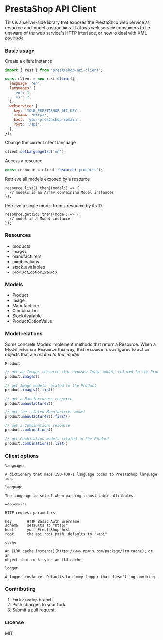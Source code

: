 # PrestaShop API Client

This is a server-side library that exposes the PrestaShop web service
as resource and model abstractions. It allows web service consumers to be
unaware of the web service's HTTP interface, or how to deal with XML payloads.

### Basic usage

Create a client instance

```javascript
import { rest } from 'prestashop-api-client';

const client = new rest.Client({
  language: 'en',
  languages: {
    'en': 1,
    'es': 2,
  },
  webservice: {
    key: 'YOUR_PRESTASHOP_API_KEY',
    scheme: 'https',
    host: 'your-prestashop-domain',
    root: '/api',
  },
});
```

Change the current client language
```javascript
client.setLanguageIso('en');
```

Access a resource
```javascript
const resource = client.resource('products');
```

Retrieve all models exposed by a resource
```
resource.list().then((models) => {
  // models is an Array containing Model instances
});
```

Retrieve a single model from a resource by its ID
```
resource.get(id).then((model) => {
  // model is a Model instance
});
```


### Resources

- products
- images
- manufacturers
- combinations
- stock_availables
- product_option_values

### Models

- Product
- Image
- Manufacturer
- Combination
- StockAvailable
- ProductOptionValue


### Model relations

Some concrete Models implement methods that return a Resource. When a Model
returns a Resource this way, that resource is configured to act on objects
that are *related to that model*. 

`Product`

```javascript
// get an Images resource that exposes Image models related to the Product
product.images()

// get Image models related to the Product
product.images().list()

// get a Manufacturers resource
product.manufacturer()

// get the related Manufacturer model
product.manufacturer().first()

// get a Combinations resource
product.combinations()

// get Combination models related to the Product
product.combinations().list()
```

### Client options

`languages`

    A dictionary that maps ISO-639-1 language codes to PrestaShop language ids.

`language`

    The language to select when parsing translatable attributes.

`webservice`

    HTTP request parameters

    key       HTTP Basic Auth username
    scheme    defaults to "https"
    host      your PrestaShop host
    root      the api root path; defaults to "/api"

`cache`

    An [LRU cache instance](https://www.npmjs.com/package/lru-cache), or an
    object that duck-types an LRU cache.

`logger`

    A logger instance. Defaults to dummy logger that doesn't log anything.


### Contributing

1. Fork `develop` branch
2. Push changes to your fork.
3. Submit a pull request.


### License

MIT
